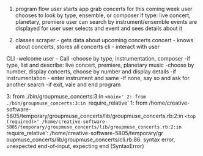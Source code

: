 1. program flow
  user starts app
  grab concerts for this coming week
  user chooses to look by type, ensemble, or composer
  if type: live concert, planetary, premiere
  user can search by instrument/ensemble
  events are displayed for user
  user selects and event and sees details about it

2. classes
  scraper - gets data about upcoming concerts
  concert - knows about concerts, stores all concerts
  cli - interact with user

CLI
-welcome user - Call
-choose by type, instrumentation, composer
-if type, list and describe: live concert, premiere, planetary music
  -choose by number, display concerts, choose by number and display details
-if instrumentation - enter instrument and same
-if none, say so and ask for another search
-if exit, vale and end program


3: from ./bin/groupmuse_concerts:3:in `<main>'
      2: from ./bin/groupmuse_concerts:3:in `require_relative'
      1: from /home/creative-software-5805/temporary/groupmuse_concerts/lib/groupmuse_concerts.rb:2:in `<top (required)>'
/home/creative-software-5805/temporary/groupmuse_concerts/lib/groupmuse_concerts.rb:2:in `require_relative': /home/creative-software-5805/temporary/gr
oupmuse_concerts/lib/groupmuse_concerts/cli.rb:86: syntax error, unexpected end-of-input, expecting end (SyntaxError)
